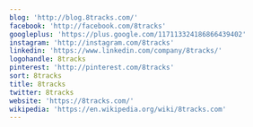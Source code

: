 ```yaml
---
blog: 'http://blog.8tracks.com/'
facebook: 'http://facebook.com/8tracks'
googleplus: 'https://plus.google.com/117113324186866439402'
instagram: 'http://instagram.com/8tracks'
linkedin: 'https://www.linkedin.com/company/8tracks/'
logohandle: 8tracks
pinterest: 'http://pinterest.com/8tracks'
sort: 8tracks
title: 8tracks
twitter: 8tracks
website: 'https://8tracks.com/'
wikipedia: 'https://en.wikipedia.org/wiki/8tracks.com'
---
```

